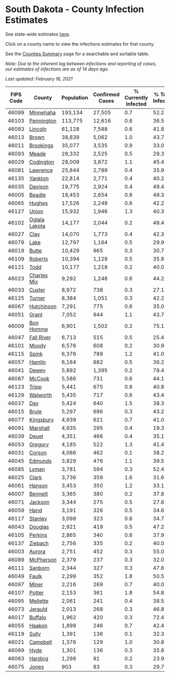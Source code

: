 # South Dakota - County Infection Estimates

See state-wide estimates [here](/infections/us-sd).

Click on a county name to view the infections estimates for that county.

See the [Counties Summary](/infections/summary-counties) page for a searchable and sortable table.

*Note: Due to the inherent lag between infections and reporting of cases, our estimates of infections are as of 14 days ago.*

*Last updated: February 16, 2021*

|   FIPS Code |                         County |   Population |   Confirmed Cases |   % Currently Infected |   % Total Infected |
|-------------|--------------------------------|--------------|-------------------|------------------------|--------------------|
|       46099 |         [Minnehaha](minnehaha) |      193,134 |            27,505 |                    0.7 |               52.2 |
|       46103 |       [Pennington](pennington) |      113,775 |            12,616 |                    0.6 |               36.5 |
|       46083 |             [Lincoln](lincoln) |       61,128 |             7,588 |                    0.6 |               41.8 |
|       46013 |                 [Brown](brown) |       38,839 |             5,062 |                    1.0 |               43.7 |
|       46011 |         [Brookings](brookings) |       35,077 |             3,535 |                    0.9 |               33.0 |
|       46093 |                 [Meade](meade) |       28,332 |             2,525 |                    0.5 |               29.3 |
|       46029 |         [Codington](codington) |       28,009 |             3,872 |                    1.1 |               45.4 |
|       46081 |           [Lawrence](lawrence) |       25,844 |             2,789 |                    0.4 |               35.9 |
|       46135 |             [Yankton](yankton) |       22,814 |             2,771 |                    0.4 |               40.2 |
|       46035 |             [Davison](davison) |       19,775 |             2,924 |                    0.4 |               49.4 |
|       46005 |               [Beadle](beadle) |       18,453 |             2,654 |                    0.6 |               49.3 |
|       46065 |               [Hughes](hughes) |       17,526 |             2,248 |                    0.6 |               42.2 |
|       46127 |                 [Union](union) |       15,932 |             1,946 |                    1.3 |               40.3 |
|       46102 | [Oglala Lakota](oglala-lakota) |       14,177 |             2,044 |                    0.2 |               48.4 |
|       46027 |                   [Clay](clay) |       14,070 |             1,773 |                    0.4 |               42.3 |
|       46079 |                   [Lake](lake) |       12,797 |             1,164 |                    0.5 |               29.9 |
|       46019 |                 [Butte](butte) |       10,429 |               965 |                    0.3 |               30.7 |
|       46109 |             [Roberts](roberts) |       10,394 |             1,129 |                    0.5 |               35.8 |
|       46121 |                   [Todd](todd) |       10,177 |             1,218 |                    0.2 |               40.0 |
|       46023 |     [Charles Mix](charles-mix) |        9,292 |             1,248 |                    0.6 |               44.2 |
|       46033 |               [Custer](custer) |        8,972 |               738 |                    0.3 |               27.1 |
|       46125 |               [Turner](turner) |        8,384 |             1,051 |                    0.3 |               42.2 |
|       46067 |       [Hutchinson](hutchinson) |        7,291 |               775 |                    0.6 |               35.0 |
|       46051 |                 [Grant](grant) |        7,052 |               944 |                    1.1 |               43.7 |
|       46009 |         [Bon Homme](bon-homme) |        6,901 |             1,502 |                    0.2 |               75.1 |
|       46047 |       [Fall River](fall-river) |        6,713 |               515 |                    0.5 |               25.4 |
|       46101 |                 [Moody](moody) |        6,576 |               608 |                    0.2 |               30.9 |
|       46115 |                 [Spink](spink) |        6,376 |               789 |                    1.2 |               41.0 |
|       46057 |               [Hamlin](hamlin) |        6,164 |               682 |                    0.5 |               36.2 |
|       46041 |                 [Dewey](dewey) |        5,892 |             1,395 |                    0.2 |               78.4 |
|       46087 |               [McCook](mccook) |        5,586 |               731 |                    0.6 |               44.1 |
|       46123 |                 [Tripp](tripp) |        5,441 |               675 |                    0.8 |               40.8 |
|       46129 |           [Walworth](walworth) |        5,435 |               717 |                    0.6 |               43.4 |
|       46037 |                     [Day](day) |        5,424 |               640 |                    1.5 |               38.3 |
|       46015 |                 [Brule](brule) |        5,297 |               686 |                    0.3 |               43.2 |
|       46077 |         [Kingsbury](kingsbury) |        4,939 |               621 |                    0.7 |               41.0 |
|       46091 |           [Marshall](marshall) |        4,935 |               295 |                    0.4 |               19.3 |
|       46039 |                 [Deuel](deuel) |        4,351 |               466 |                    0.4 |               35.1 |
|       46053 |             [Gregory](gregory) |        4,185 |               522 |                    1.3 |               41.4 |
|       46031 |               [Corson](corson) |        4,086 |               462 |                    0.1 |               38.2 |
|       46045 |             [Edmunds](edmunds) |        3,829 |               476 |                    1.1 |               39.5 |
|       46085 |                 [Lyman](lyman) |        3,781 |               594 |                    0.3 |               52.4 |
|       46025 |                 [Clark](clark) |        3,736 |               359 |                    1.6 |               31.6 |
|       46061 |               [Hanson](hanson) |        3,453 |               350 |                    1.2 |               33.1 |
|       46007 |             [Bennett](bennett) |        3,365 |               380 |                    0.2 |               37.8 |
|       46071 |             [Jackson](jackson) |        3,344 |               275 |                    0.5 |               27.6 |
|       46059 |                   [Hand](hand) |        3,191 |               326 |                    0.5 |               34.6 |
|       46117 |             [Stanley](stanley) |        3,098 |               323 |                    0.6 |               34.7 |
|       46043 |             [Douglas](douglas) |        2,921 |               419 |                    0.5 |               47.2 |
|       46105 |             [Perkins](perkins) |        2,865 |               340 |                    0.6 |               37.9 |
|       46137 |             [Ziebach](ziebach) |        2,756 |               335 |                    0.2 |               40.0 |
|       46003 |               [Aurora](aurora) |        2,751 |               452 |                    0.3 |               55.0 |
|       46089 |         [McPherson](mcpherson) |        2,379 |               237 |                    0.3 |               32.0 |
|       46111 |             [Sanborn](sanborn) |        2,344 |               327 |                    0.3 |               47.6 |
|       46049 |                 [Faulk](faulk) |        2,299 |               352 |                    1.8 |               50.5 |
|       46097 |                 [Miner](miner) |        2,216 |               269 |                    0.7 |               40.0 |
|       46107 |               [Potter](potter) |        2,153 |               361 |                    1.8 |               54.8 |
|       46095 |           [Mellette](mellette) |        2,061 |               241 |                    0.4 |               38.5 |
|       46073 |             [Jerauld](jerauld) |        2,013 |               268 |                    0.3 |               46.8 |
|       46017 |             [Buffalo](buffalo) |        1,962 |               420 |                    0.3 |               72.4 |
|       46055 |               [Haakon](haakon) |        1,899 |               246 |                    0.7 |               42.4 |
|       46119 |                 [Sully](sully) |        1,391 |               136 |                    0.1 |               32.3 |
|       46021 |           [Campbell](campbell) |        1,376 |               129 |                    1.0 |               30.8 |
|       46069 |                   [Hyde](hyde) |        1,301 |               136 |                    0.3 |               35.8 |
|       46063 |             [Harding](harding) |        1,298 |                91 |                    0.2 |               23.9 |
|       46075 |                 [Jones](jones) |          903 |                83 |                    0.3 |               29.7 |